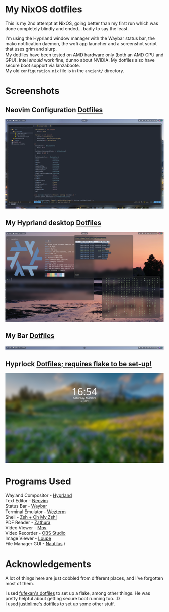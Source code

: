 # My NixOS dotfiles
This is my 2nd attempt at NixOS, going better than my first run which was done completely blindly and ended... badly to say the least.

I'm using the Hyprland window manager with the Waybar status bar, the mako notification daemon, the wofi app launcher and a screenshot script that uses grim and slurp. \
My dotfiles have been tested on AMD hardware only (both an AMD CPU and GPU). Intel *should* work fine, dunno about NVIDIA. My dotfiles also have secure boot support via lanzaboote. \
My old `configuration.nix` file is in the `ancient/` directory.

# Screenshots
## Neovim Configuration [Dotfiles](https://github.com/xTrayambak/dotfiles/tree/master/home/programs/neovim)
![My Neovim Configuration](screenshots/march2024/neovim.jpg "Neovim")

## My Hyprland desktop [Dotfiles](https://github.com/xTrayambak/dotfiles/tree/master/home/desktop/hyprland)
![My Desktop](screenshots/march2024/desktop.jpg "Desktop")

## My Bar [Dotfiles](https://github.com/xTrayambak/dotfiles/tree/master/home/desktop/waybar)
![My Waybar Configuration](screenshots/march2024/waybar.jpg "Waybar")

## Hyprlock [Dotfiles; requires flake to be set-up!](https://github.com/xTrayambak/dotfiles/tree/master/home/desktop/hyprlock)
![My Lockscreen Config](screenshots/march2024/lock_screen.jpg "Hyprlock")

# Programs Used
Wayland Compositor - [Hyprland](https://github.com/hyprwm/hyprland) \
Text Editor - [Neovim](https://github.com/neovim/neovim) \
Status Bar - [Waybar](https://github.com/Alexays/Waybar) \
Terminal Emulator - [Wezterm](https://github.com/wez/wezterm) \
Shell - [Zsh + Oh My Zsh!](https://www.zsh.org) \
PDF Reader - [Zathura](https://github.com/pwmt/zathura) \
Video Viewer - [Mpv](https://github.com/mpv-player/mpv) \
Video Recorder - [OBS Studio](https://github.com/obsproject/obs-studio) \
Image Viewer - [Loupe](https://apps.gnome.org/Loupe) \
File Manager GUI - [Nautilus](https://apps.gnome.org/Nautilus) \

# Acknowledgements
A lot of things here are just cobbled from different places, and I've forgotten most of them.

I used [fufexan's dotfiles](https://github.com/fufexan/dotfiles) to set up a flake, among other things. He was pretty helpful about getting secure boot running too. :D \
I used [justinlime's dotfiles](https://github.com/justinlime/dotfiles) to set up some other stuff.
